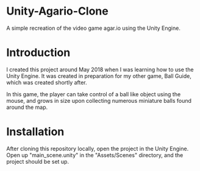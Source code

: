 # Unity-Agario-Clone
A simple recreation of the video game agar.io using the Unity Engine.

# Introduction
I created this project around May 2018 when I was learning how to use the Unity Engine. It was created in preparation for my other game, Ball Guide, which was created shortly after.

In this game, the player can take control of a ball like object using the mouse, and grows in size upon collecting numerous miniature balls found around the map.

# Installation
After cloning this repository locally, open the project in the Unity Engine. Open up "main_scene.unity" in the "Assets/Scenes" directory, and the project should be set up.
